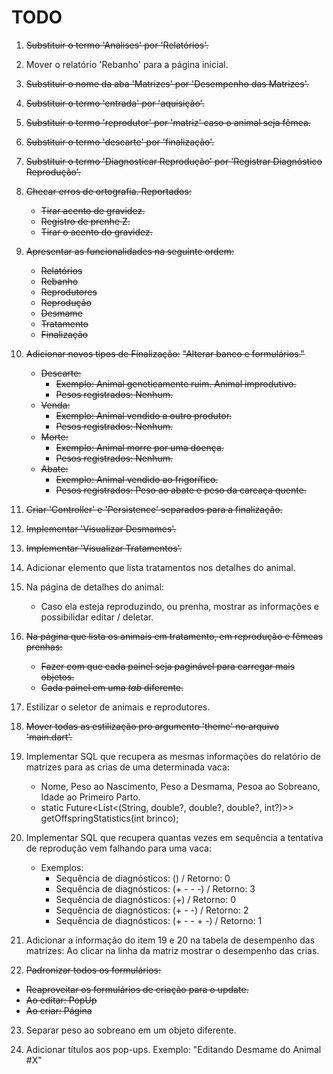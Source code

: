 # TODO

1. ~~Substituir o termo 'Analises' por 'Relatórios'.~~

2. Mover o relatório 'Rebanho' para a página inicial.

3. ~~Substituir o nome da aba 'Matrizes' por 'Desempenho das Matrizes'.~~

4. ~~Substituir o termo 'entrada' por 'aquisição'.~~

5. ~~Substituir o termo 'reprodutor' por 'matriz' caso o animal seja fêmea.~~

6. ~~Substituir o termo 'descarte' por 'finalização'.~~

7. ~~Substituir o termo 'Diagnosticar Reprodução' por 'Registrar Diagnóstico Reprodução'.~~

8. ~~Checar erros de ortografia. Reportados:~~
    - ~~Tirar acento de gravidez.~~
    - ~~Registro de prenhe Z.~~
    - ~~Tirar o acento do gravidez.~~

9. ~~Apresentar as funcionalidades na seguinte ordem:~~
    - ~~Relatórios~~
    - ~~Rebanho~~
    - ~~Reprodutores~~
    - ~~Reprodução~~
    - ~~Desmame~~
    - ~~Tratamento~~
    - ~~Finalização~~

10. ~~Adicionar novos tipos de Finalização:~~
    ~~"Alterar banco e formulários."~~
    - ~~Descarte:~~
        - ~~Exemplo: Animal geneticamente ruim. Animal improdutivo.~~
        - ~~Pesos registrados: Nenhum.~~
    - ~~Venda:~~
        - ~~Exemplo: Animal vendido a outro produtor.~~
        - ~~Pesos registrados: Nenhum.~~
    - ~~Morte:~~
        - ~~Exemplo: Animal morre por uma doença.~~
        - ~~Pesos registrados: Nenhum.~~
    - ~~Abate:~~
        - ~~Exemplo: Animal vendido ao frigorífico.~~
        - ~~Pesos registrados: Peso ao abate e peso da carcaça quente.~~

11. ~~Criar 'Controller' e 'Persistence' separados para a finalização.~~

12. ~~Implementar 'Visualizar Desmames'.~~

13. ~~Implementar 'Visualizar Tratamentos'.~~

14. Adicionar elemento que lista tratamentos nos detalhes do animal.

15. Na página de detalhes do animal:
    - Caso ela esteja reproduzindo, ou prenha, mostrar as informações e possibilidar editar / deletar.

16. ~~Na página que lista os animais em tratamento, em reprodução e fêmeas prenhas:~~
    - ~~Fazer com que cada painel seja paginável para carregar mais objetos.~~
    - ~~Cada painel em uma *tab* diferente.~~

17. Estilizar o seletor de animais e reprodutores.

18. ~~Mover todas as estilização pro argumento 'theme' no arquivo 'main.dart'.~~

19. Implementar SQL que recupera as mesmas informações do relatório de matrizes para as crias de uma determinada vaca:
    - Nome, Peso ao Nascimento, Peso a Desmama, Pesoa ao Sobreano, Idade ao Primeiro Parto.
    - static Future<List<(String, double?, double?, double?, int?)>> getOffspringStatistics(int brinco);

20. Implementar SQL que recupera quantas vezes em sequência a tentativa de reprodução vem falhando para uma vaca:
    - Exemplos:
        - Sequência de diagnósticos: () / Retorno: 0
        - Sequência de diagnósticos: (+ - - -) / Retorno: 3
        - Sequência de diagnósticos: (+) / Retorno: 0
        - Sequência de diagnósticos: (+ - -) / Retorno: 2
        - Sequência de diagnósticos: (+ - - + -) / Retorno: 1

21. Adicionar a informação do item 19 e 20 na tabela de desempenho das matrizes: Ao clicar na linha da matriz mostrar o desempenho das crias.

22. ~~Padronizar todos os formulários:~~
  - ~~Reaproveitar os formulários de criação para o update.~~
  - ~~Ao editar: PopUp~~
  - ~~Ao criar: Página~~

23. Separar peso ao sobreano em um objeto diferente.

24. Adicionar títulos aos pop-ups. Exemplo: "Editando Desmame do Animal #X"
